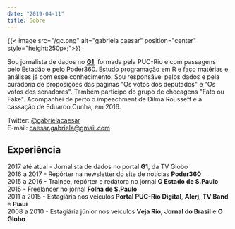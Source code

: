 ```yaml
---
date: "2019-04-11"
title: Sobre
---
```

{{< image src="/gc.png" alt="gabriela caesar" position="center" style="height:250px;">}}

Sou jornalista de dados no [**G1**](https://g1.globo.com), formada pela PUC-Rio e com passagens pelo Estadão e pelo Poder360. Estudo programação em R e faço matérias e análises já com esse conhecimento. Sou responsável pelos dados e pela curadoria de proposições das páginas "Os votos dos deputados" e "Os votos dos senadores". Também participo do grupo de checagens "Fato ou Fake". Acompanhei de perto o impeachment de Dilma Rousseff e a cassação de Eduardo Cunha, em 2016.

Twitter: [@gabrielacaesar](https://twitter.com/gabrielacaesar)    
E-mail: caesar.gabriela@gmail.com

## Experiência     
2017 até atual - Jornalista de dados no portal **G1**, da TV Globo     
2016 a 2017 - Repórter na newsletter do site de notícias **Poder360**     
2015 a 2016 - Trainee, repórter e redatora no jornal **O Estado de S.Paulo**     
2015 - Freelancer no jornal **Folha de S.Paulo**     
2011 a 2015 - Estagiária nos veículos **Portal PUC-Rio Digital**, **Alerj**, **TV Band** e **Piauí**   
2008 a 2010 - Estagiária júnior nos veículos **Veja Rio**, **Jornal do Brasil** e **O Globo**     
